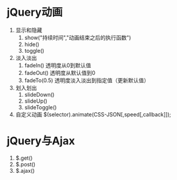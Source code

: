 # jQuery动画
1. 显示和隐藏
	1. show("持续时间","动画结束之后的执行函数")
	2. hide()
	3. toggle()
2. 淡入淡出
	1. fadeIn() 透明度从0到默认值
	2. fadeOut() 透明度从默认值到0
	3. fadeTo(0.5) 透明度淡入淡出到指定值（更新默认值）
3. 划入划出
	1. slideDown()
	2. slideUp()
	3. slideToggle()
4. 自定义动画
	$(selector).animate(CSS-JSON[,speed[,callback]]);
# jQuery与Ajax
1. $.get()
2. $.post()
3. $.ajax()